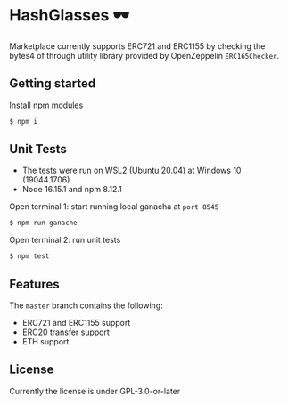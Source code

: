 # HashGlasses 🕶️
Marketplace currently supports ERC721 and ERC1155 by checking the bytes4 of through utility
library provided by OpenZeppelin `ERC165Checker`.

## Getting started
Install npm modules

```sh
$ npm i
```

## Unit Tests
* The tests were run on WSL2 (Ubuntu 20.04) at Windows 10 (19044.1706)
* Node 16.15.1 and npm 8.12.1

Open terminal 1: start running local ganacha at `port 8545`

```sh
$ npm run ganache
```

Open terminal 2: run unit tests
```sh
$ npm test
```

## Features
The `master` branch contains the following:
* ERC721 and ERC1155 support
* ERC20 transfer support
* ETH support

## License
Currently the license is under GPL-3.0-or-later
